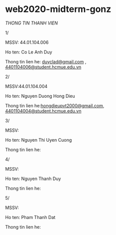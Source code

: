 # web2020-midterm-gonz
*THONG TIN THANH VIEN*

1/ 

MSSV: 44.01.104.006

Ho ten: Co Le Anh Duy

Thong tin lien he: duyclad@gmail.com , 4401104006@student.hcmue.edu.vn

2/

MSSV:44.01.104.004

Ho ten: Nguyen Duong Hong Dieu

Thong tin lien he:hongdieupvt2000@gmail.com, 4401104004@student.hcmue.edu.vn

3/

MSSV:

Ho ten: Nguyen Thi Uyen Cuong

Thong tin lien he:

4/

MSSV:

Ho ten: Nguyen Thanh Duy

Thong tin lien he:

5/ 

MSSV:

Ho ten: Pham Thanh Dat

Thong tin lien he: